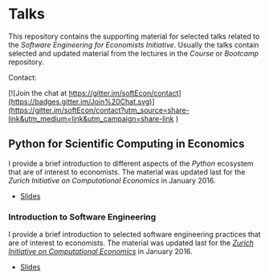 # Talks

This repository contains the supporting material for selected talks related to the *Software Engineering for Economists Initiative*. Usually the talks contain selected and updated material from the lectures in the *Course* or *Bootcamp* repository.

Contact:

[![Join the chat at https://gitter.im/softEcon/contact](https://badges.gitter.im/Join%20Chat.svg)](https://gitter.im/softEcon/contact?utm_source=share-link&utm_medium=link&utm_campaign=share-link
)

## Python for Scientific Computing in Economics

I provide a brief introduction to different aspects of the *Python* ecosystem that are of interest to economists. The material was updated last for the *Zurich Initiative on Computational Economics* in January 2016.

* [Slides](http://nbviewer.jupyter.org/format/slides/github/softEcon/talks/blob/master/scientific_python/talk.ipynb)

### Introduction to Software Engineering

I provide a brief introduction to selected software engineering practices that are of interest to economists. The material was updated last for the [*Zurich Initiative on Computational Economics*](http://www.zccfe.uzh.ch/en/pastevents/zice16/announcement.html) in January 2016.

* [Slides](http://nbviewer.jupyter.org/format/slides/github/softEcon/talks/blob/master/introduction_software_engineering/talk.ipynb)
